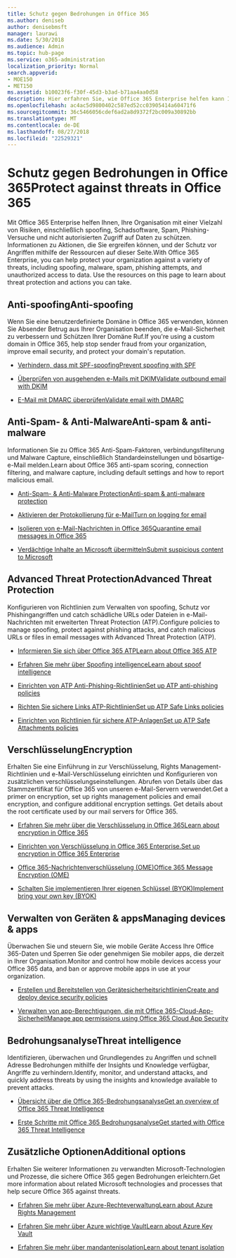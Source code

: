 ```yaml
---
title: Schutz gegen Bedrohungen in Office 365
ms.author: deniseb
author: denisebmsft
manager: laurawi
ms.date: 5/30/2018
ms.audience: Admin
ms.topic: hub-page
ms.service: o365-administration
localization_priority: Normal
search.appverid:
- MOE150
- MET150
ms.assetid: b10023f6-f30f-45d3-b3ad-b71aa4aa0d58
description: Hier erfahren Sie, wie Office 365 Enterprise helfen kann Ihre Organisation mit einer Vielzahl von Risiken, einschließlich spoofing, Schadsoftware, Spam, Phishing-Versuche und nicht autorisierten Zugriff auf Daten zu schützen.
ms.openlocfilehash: ac4ac5d9800402c587ed52cc03905414a60471f6
ms.sourcegitcommit: 36c5466056cdef6ad2a8d9372f2bc009a30892bb
ms.translationtype: MT
ms.contentlocale: de-DE
ms.lasthandoff: 08/27/2018
ms.locfileid: "22529321"
---
```

# <a name="protect-against-threats-in-office-365"></a><span data-ttu-id="96cee-103">Schutz gegen Bedrohungen in Office 365</span><span class="sxs-lookup"><span data-stu-id="96cee-103">Protect against threats in Office 365</span></span>

<span data-ttu-id="96cee-p101">Mit Office 365 Enterprise helfen Ihnen, Ihre Organisation mit einer Vielzahl von Risiken, einschließlich spoofing, Schadsoftware, Spam, Phishing-Versuche und nicht autorisierten Zugriff auf Daten zu schützen. Informationen zu Aktionen, die Sie ergreifen können, und der Schutz vor Angriffen mithilfe der Ressourcen auf dieser Seite.</span><span class="sxs-lookup"><span data-stu-id="96cee-p101">With Office 365 Enterprise, you can help protect your organization against a variety of threats, including spoofing, malware, spam, phishing attempts, and unauthorized access to data. Use the resources on this page to learn about threat protection and actions you can take.</span></span>
  
## <a name="anti-spoofing"></a><span data-ttu-id="96cee-106">Anti-spoofing</span><span class="sxs-lookup"><span data-stu-id="96cee-106">Anti-spoofing</span></span>

<span data-ttu-id="96cee-107">Wenn Sie eine benutzerdefinierte Domäne in Office 365 verwenden, können Sie Absender Betrug aus Ihrer Organisation beenden, die e-Mail-Sicherheit zu verbessern und Schützen Ihrer Domäne Ruf.</span><span class="sxs-lookup"><span data-stu-id="96cee-107">If you're using a custom domain in Office 365, help stop sender fraud from your organization, improve email security, and protect your domain's reputation.</span></span>
  
- [<span data-ttu-id="96cee-108">Verhindern, dass mit SPF-spoofing</span><span class="sxs-lookup"><span data-stu-id="96cee-108">Prevent spoofing with SPF</span></span>](https://go.microsoft.com/fwlink/?linkid=851943)
    
- [<span data-ttu-id="96cee-109">Überprüfen von ausgehenden e-Mails mit DKIM</span><span class="sxs-lookup"><span data-stu-id="96cee-109">Validate outbound email with DKIM</span></span>](https://go.microsoft.com/fwlink/?linkid=851944)
    
- [<span data-ttu-id="96cee-110">E-Mail mit DMARC überprüfen</span><span class="sxs-lookup"><span data-stu-id="96cee-110">Validate email with DMARC</span></span>](https://go.microsoft.com/fwlink/?linkid=832951)
    
## <a name="anti-spam-amp-anti-malware"></a><span data-ttu-id="96cee-111">Anti-Spam- &amp; Anti-Malware</span><span class="sxs-lookup"><span data-stu-id="96cee-111">Anti-spam &amp; anti-malware</span></span>

<span data-ttu-id="96cee-112">Informationen Sie zu Office 365 Anti-Spam-Faktoren, verbindungsfilterung und Malware Capture, einschließlich Standardeinstellungen und bösartige-e-Mail melden.</span><span class="sxs-lookup"><span data-stu-id="96cee-112">Learn about Office 365 anti-spam scoring, connection filtering, and malware capture, including default settings and how to report malicious email.</span></span>
  
- [<span data-ttu-id="96cee-113">Anti-Spam- &amp; Anti-Malware Protection</span><span class="sxs-lookup"><span data-stu-id="96cee-113">Anti-spam &amp; anti-malware protection</span></span>](anti-spam-and-anti-malware-protection.md)
    
- [<span data-ttu-id="96cee-114">Aktivieren der Protokollierung für e-Mail</span><span class="sxs-lookup"><span data-stu-id="96cee-114">Turn on logging for email</span></span>](https://technet.microsoft.com/en-us/library/dn879651.aspx)
    
- [<span data-ttu-id="96cee-115">Isolieren von e-Mail-Nachrichten in Office 365</span><span class="sxs-lookup"><span data-stu-id="96cee-115">Quarantine email messages in Office 365</span></span>](quarantine-email-messages.md)
    
- [<span data-ttu-id="96cee-116">Verdächtige Inhalte an Microsoft übermitteln</span><span class="sxs-lookup"><span data-stu-id="96cee-116">Submit suspicious content to Microsoft</span></span>](https://technet.microsoft.com/en-us/library/dn762129%28v=exchg.150%29.aspx)
    
## <a name="advanced-threat-protection"></a><span data-ttu-id="96cee-117">Advanced Threat Protection</span><span class="sxs-lookup"><span data-stu-id="96cee-117">Advanced Threat Protection</span></span>

<span data-ttu-id="96cee-118">Konfigurieren von Richtlinien zum Verwalten von spoofing, Schutz vor Phishingangriffen und catch schädliche URLs oder Dateien in e-Mail-Nachrichten mit erweiterten Threat Protection (ATP).</span><span class="sxs-lookup"><span data-stu-id="96cee-118">Configure policies to manage spoofing, protect against phishing attacks, and catch malicious URLs or files in email messages with Advanced Threat Protection (ATP).</span></span>
  
- [<span data-ttu-id="96cee-119">Informieren Sie sich über Office 365 ATP</span><span class="sxs-lookup"><span data-stu-id="96cee-119">Learn about Office 365 ATP</span></span>](office-365-atp.md)
    
- [<span data-ttu-id="96cee-120">Erfahren Sie mehr über Spoofing intelligence</span><span class="sxs-lookup"><span data-stu-id="96cee-120">Learn about spoof intelligence</span></span>](learn-about-spoof-intelligence.md)
    
- [<span data-ttu-id="96cee-121">Einrichten von ATP Anti-Phishing-Richtlinien</span><span class="sxs-lookup"><span data-stu-id="96cee-121">Set up ATP anti-phishing policies</span></span>](set-up-atp-anti-phishing-policies.md)
    
- [<span data-ttu-id="96cee-122">Richten Sie sichere Links ATP-Richtlinien</span><span class="sxs-lookup"><span data-stu-id="96cee-122">Set up ATP Safe Links policies</span></span>](set-up-atp-safe-links-policies.md)
    
- [<span data-ttu-id="96cee-123">Einrichten von Richtlinien für sichere ATP-Anlagen</span><span class="sxs-lookup"><span data-stu-id="96cee-123">Set up ATP Safe Attachments policies</span></span>](set-up-atp-safe-attachments-policies.md)
    
## <a name="encryption"></a><span data-ttu-id="96cee-124">Verschlüsselung</span><span class="sxs-lookup"><span data-stu-id="96cee-124">Encryption</span></span>

<span data-ttu-id="96cee-p102">Erhalten Sie eine Einführung in zur Verschlüsselung, Rights Management-Richtlinien und e-Mail-Verschlüsselung einrichten und Konfigurieren von zusätzlichen verschlüsselungseinstellungen. Abrufen von Details über das Stammzertifikat für Office 365 von unseren e-Mail-Servern verwendet.</span><span class="sxs-lookup"><span data-stu-id="96cee-p102">Get a primer on encryption, set up rights management policies and email encryption, and configure additional encryption settings. Get details about the root certificate used by our mail servers for Office 365.</span></span>
  
- [<span data-ttu-id="96cee-127">Erfahren Sie mehr über die Verschlüsselung in Office 365</span><span class="sxs-lookup"><span data-stu-id="96cee-127">Learn about encryption in Office 365</span></span>](encryption.md)
    
- [<span data-ttu-id="96cee-128">Einrichten von Verschlüsselung in Office 365 Enterprise.</span><span class="sxs-lookup"><span data-stu-id="96cee-128">Set up encryption in Office 365 Enterprise</span></span>](set-up-encryption.md)
    
- [<span data-ttu-id="96cee-129">Office 365-Nachrichtenverschlüsselung (OME)</span><span class="sxs-lookup"><span data-stu-id="96cee-129">Office 365 Message Encryption (OME)</span></span>](ome.md)
    
- [<span data-ttu-id="96cee-130">Schalten Sie implementieren Ihrer eigenen Schlüssel (BYOK)</span><span class="sxs-lookup"><span data-stu-id="96cee-130">Implement bring your own key (BYOK)</span></span>](https://docs.microsoft.com/azure/key-vault/key-vault-hsm-protected-keys#implementing-bring-your-own-key-byok-for-azure-key-vault)
    
## <a name="managing-devices-amp-apps"></a><span data-ttu-id="96cee-131">Verwalten von Geräten &amp; apps</span><span class="sxs-lookup"><span data-stu-id="96cee-131">Managing devices &amp; apps</span></span>

<span data-ttu-id="96cee-132">Überwachen Sie und steuern Sie, wie mobile Geräte Access Ihre Office 365-Daten und Sperren Sie oder genehmigen Sie mobiler apps, die derzeit in Ihrer Organisation.</span><span class="sxs-lookup"><span data-stu-id="96cee-132">Monitor and control how mobile devices access your Office 365 data, and ban or approve mobile apps in use at your organization.</span></span>
  
- [<span data-ttu-id="96cee-133">Erstellen und Bereitstellen von Gerätesicherheitsrichtlinien</span><span class="sxs-lookup"><span data-stu-id="96cee-133">Create and deploy device security policies</span></span>](https://support.office.com/article/d310f556-8bfb-497b-9bd7-fe3c36ea2fd6)
    
- [<span data-ttu-id="96cee-134">Verwalten von app-Berechtigungen, die mit Office 365-Cloud-App-Sicherheit</span><span class="sxs-lookup"><span data-stu-id="96cee-134">Manage app permissions using Office 365 Cloud App Security</span></span>](manage-app-permissions-in-ocas.md)
    
## <a name="threat-intelligence"></a><span data-ttu-id="96cee-135">Bedrohungsanalyse</span><span class="sxs-lookup"><span data-stu-id="96cee-135">Threat intelligence</span></span>

<span data-ttu-id="96cee-136">Identifizieren, überwachen und Grundlegendes zu Angriffen und schnell Adresse Bedrohungen mithilfe der Insights und Knowledge verfügbar, Angriffe zu verhindern.</span><span class="sxs-lookup"><span data-stu-id="96cee-136">Identify, monitor, and understand attacks, and quickly address threats by using the insights and knowledge available to prevent attacks.</span></span>
  
- [<span data-ttu-id="96cee-137">Übersicht über die Office 365-Bedrohungsanalyse</span><span class="sxs-lookup"><span data-stu-id="96cee-137">Get an overview of Office 365 Threat Intelligence</span></span>](office-365-ti.md)
    
- [<span data-ttu-id="96cee-138">Erste Schritte mit Office 365 Bedrohungsanalyse</span><span class="sxs-lookup"><span data-stu-id="96cee-138">Get started with Office 365 Threat Intelligence</span></span>](get-started-with-ti.md)
    
## <a name="additional-options"></a><span data-ttu-id="96cee-139">Zusätzliche Optionen</span><span class="sxs-lookup"><span data-stu-id="96cee-139">Additional options</span></span>

<span data-ttu-id="96cee-140">Erhalten Sie weiterer Informationen zu verwandten Microsoft-Technologien und Prozesse, die sichere Office 365 gegen Bedrohungen erleichtern.</span><span class="sxs-lookup"><span data-stu-id="96cee-140">Get more information about related Microsoft technologies and processes that help secure Office 365 against threats.</span></span>
  
- [<span data-ttu-id="96cee-141">Erfahren Sie mehr über Azure-Rechteverwaltung</span><span class="sxs-lookup"><span data-stu-id="96cee-141">Learn about Azure Rights Management</span></span>](https://docs.microsoft.com/information-protection/understand-explore/what-is-azure-rms)
    
- [<span data-ttu-id="96cee-142">Erfahren Sie mehr über Azure wichtige Vault</span><span class="sxs-lookup"><span data-stu-id="96cee-142">Learn about Azure Key Vault</span></span>](https://docs.microsoft.com/azure/key-vault/)
    
- [<span data-ttu-id="96cee-143">Erfahren Sie mehr über mandantenisolation</span><span class="sxs-lookup"><span data-stu-id="96cee-143">Learn about tenant isolation</span></span>](http://download.microsoft.com/download/3/F/0/3F0420A2-657B-44B6-B21E-D7BD98A94390/Tenant%20Isolation%20in%20Office%20365.pdf)
    

